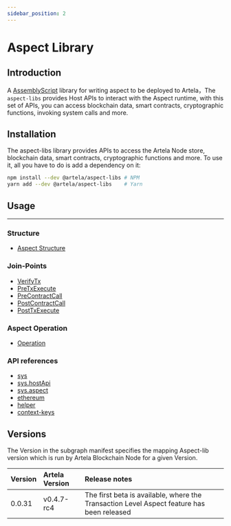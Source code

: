 ```yaml
---
sidebar_position: 2
---
```


# Aspect Library

## Introduction

A [AssemblyScript](https://assemblyscript.bootcss.com/) library for writing aspect to be deployed to
Artela，The `aspect-libs` provides Host APIs to interact with the Aspect
runtime, with this set of APIs, you can access blockchain data, smart
contracts, cryptographic functions, invoking system calls and more.


## Installation

The aspect-libs library provides APIs to access the Artela Node store, blockchain data, smart contracts, cryptographic
functions and more. To use it, all you have to do is add a dependency on it:
```sh
npm install --dev @artela/aspect-libs # NPM
yarn add --dev @artela/aspect-libs    # Yarn
```

## Usage
---

### Structure

* [Aspect Structure](/develop/reference/aspect-lib/aspect-structure)

### Join-Points
* [VerifyTx](/develop/reference/aspect-lib/verify-aspect)
* [PreTxExecute](/develop/reference/aspect-lib/tx-level-aspect/pre-tx-execute)
* [PreContractCall](/develop/reference/aspect-lib/tx-level-aspect/pre-contract-call)
* [PostContractCall](/develop/reference/aspect-lib/tx-level-aspect/post-contract-call)
* [PostTxExecute](/develop/reference/aspect-lib/tx-level-aspect/post-tx-execute)

### Aspect Operation
* [Operation](/develop/reference/aspect-lib/operation-aspect)

### API references
* [sys](/develop/reference/aspect-lib/components/sys)
* [sys.hostApi](/develop/reference/aspect-lib/components/sys-hostapi)
* [sys.aspect](/develop/reference/aspect-lib/components/sys-aspect)
* [ethereum](/develop/reference/aspect-lib/components/ethereum)
* [helper](/develop/reference/aspect-lib/components/helper)
* [context-keys](/develop/reference/aspect-lib/components/context-keys)

## Versions

The Version in the subgraph manifest specifies the mapping Aspect-lib version which is run by Artela Blockchain Node for a given
Version.

| Version | Artela Version | 	Release notes                                                                            |
|:--------|:---------------|:------------------------------------------------------------------------------------------|
| 0.0.31  | v0.4.7-rc4     | The first beta is available, where the Transaction Level Aspect feature has been released |


